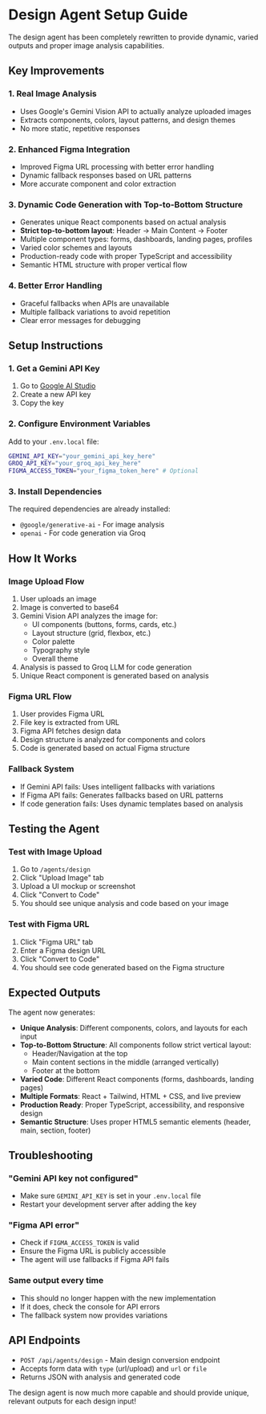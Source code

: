 # Design Agent Setup Guide

The design agent has been completely rewritten to provide dynamic, varied outputs and proper image analysis capabilities.

## Key Improvements

### 1. **Real Image Analysis**
- Uses Google's Gemini Vision API to actually analyze uploaded images
- Extracts components, colors, layout patterns, and design themes
- No more static, repetitive responses

### 2. **Enhanced Figma Integration**
- Improved Figma URL processing with better error handling
- Dynamic fallback responses based on URL patterns
- More accurate component and color extraction

### 3. **Dynamic Code Generation with Top-to-Bottom Structure**
- Generates unique React components based on actual analysis
- **Strict top-to-bottom layout**: Header → Main Content → Footer
- Multiple component types: forms, dashboards, landing pages, profiles
- Varied color schemes and layouts
- Production-ready code with proper TypeScript and accessibility
- Semantic HTML structure with proper vertical flow

### 4. **Better Error Handling**
- Graceful fallbacks when APIs are unavailable
- Multiple fallback variations to avoid repetition
- Clear error messages for debugging

## Setup Instructions

### 1. Get a Gemini API Key
1. Go to [Google AI Studio](https://makersuite.google.com/app/apikey)
2. Create a new API key
3. Copy the key

### 2. Configure Environment Variables
Add to your `.env.local` file:
```bash
GEMINI_API_KEY="your_gemini_api_key_here"
GROQ_API_KEY="your_groq_api_key_here"
FIGMA_ACCESS_TOKEN="your_figma_token_here" # Optional
```

### 3. Install Dependencies
The required dependencies are already installed:
- `@google/generative-ai` - For image analysis
- `openai` - For code generation via Groq

## How It Works

### Image Upload Flow
1. User uploads an image
2. Image is converted to base64
3. Gemini Vision API analyzes the image for:
   - UI components (buttons, forms, cards, etc.)
   - Layout structure (grid, flexbox, etc.)
   - Color palette
   - Typography style
   - Overall theme
4. Analysis is passed to Groq LLM for code generation
5. Unique React component is generated based on analysis

### Figma URL Flow
1. User provides Figma URL
2. File key is extracted from URL
3. Figma API fetches design data
4. Design structure is analyzed for components and colors
5. Code is generated based on actual Figma structure

### Fallback System
- If Gemini API fails: Uses intelligent fallbacks with variations
- If Figma API fails: Generates fallbacks based on URL patterns
- If code generation fails: Uses dynamic templates based on analysis

## Testing the Agent

### Test with Image Upload
1. Go to `/agents/design`
2. Click "Upload Image" tab
3. Upload a UI mockup or screenshot
4. Click "Convert to Code"
5. You should see unique analysis and code based on your image

### Test with Figma URL
1. Click "Figma URL" tab
2. Enter a Figma design URL
3. Click "Convert to Code"
4. You should see code generated based on the Figma structure

## Expected Outputs

The agent now generates:
- **Unique Analysis**: Different components, colors, and layouts for each input
- **Top-to-Bottom Structure**: All components follow strict vertical layout:
  - Header/Navigation at the top
  - Main content sections in the middle (arranged vertically)
  - Footer at the bottom
- **Varied Code**: Different React components (forms, dashboards, landing pages)
- **Multiple Formats**: React + Tailwind, HTML + CSS, and live preview
- **Production Ready**: Proper TypeScript, accessibility, and responsive design
- **Semantic Structure**: Uses proper HTML5 semantic elements (header, main, section, footer)

## Troubleshooting

### "Gemini API key not configured"
- Make sure `GEMINI_API_KEY` is set in your `.env.local` file
- Restart your development server after adding the key

### "Figma API error"
- Check if `FIGMA_ACCESS_TOKEN` is valid
- Ensure the Figma URL is publicly accessible
- The agent will use fallbacks if Figma API fails

### Same output every time
- This should no longer happen with the new implementation
- If it does, check the console for API errors
- The fallback system now provides variations

## API Endpoints

- `POST /api/agents/design` - Main design conversion endpoint
- Accepts form data with `type` (url/upload) and `url` or `file`
- Returns JSON with analysis and generated code

The design agent is now much more capable and should provide unique, relevant outputs for each design input!